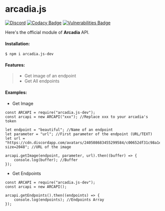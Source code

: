 # arcadia.js
[![Discord](https://discordapp.com/api/guilds/503501966811332638/widget.png)](https://discord.gg/XdZ8JCz)
[![Codacy Badge](https://api.codacy.com/project/badge/Grade/23d516033fe04e2fb1046e00ac93b91c)](https://github.com/Sworder71/arcadia.js)
[![Vulnerabilities Badge](https://snyk.io/test/github/Sworder71/arcadia.js/badge.svg?targetFile=package.json)](https://github.com/Sworder71/arcadia.js)

Here's the official module of **Arcadia** API.
#### Installation:
`$ npm i arcadia.js-dev`

#### Features:
>- Get image of an endpoint
>- Get All endpoints

#### Examples:

- Get Image
```JS
const ARCAPI = require("arcadia.js-dev");
const arcapi = new ARCAPI("xxx"); //Replace xxx to your arcadia's token

let endpoint = "beautiful"; //Name of an endpoint
let parameter = "url"; //First parameter of the endpoint (URL/TEXT)
let url = "https://cdn.discordapp.com/avatars/240508683455299584/c00652df31c98a1e79f536135fb88e76.png?size=2048"; //URL of the image

arcapi.getImage(endpoint, parameter, url).then((buffer) => {
    console.log(buffer); //Buffer
});
```

- Get Endpoints
```JS
const ARCAPI = require("arcadia.js-dev");
const arcapi = new ARCAPI();

arcapi.getEndpoints().then((endpoints) => {
    console.log(endpoints); //Endpoints Array
});
```

